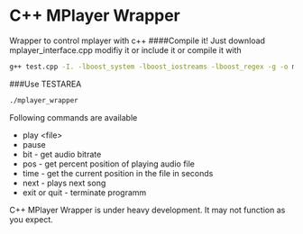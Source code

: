 C++ MPlayer Wrapper
==========
Wrapper to control mplayer with c++
####Compile it!
Just download mplayer_interface.cpp modifiy it or include it or compile it with
```bash
g++ test.cpp -I. -lboost_system -lboost_iostreams -lboost_regex -g -o mplayer_wrapper
```
###Use TESTAREA
```bash
./mplayer_wrapper
```
Following commands are available
* play \<file\>
* pause
* bit - get audio bitrate
* pos - get percent position of playing audio file
* time - get the current position in the file in seconds
* next - plays next song
* exit or quit - terminate programm

C++ MPlayer Wrapper is under heavy development. It may not function as you expect.
